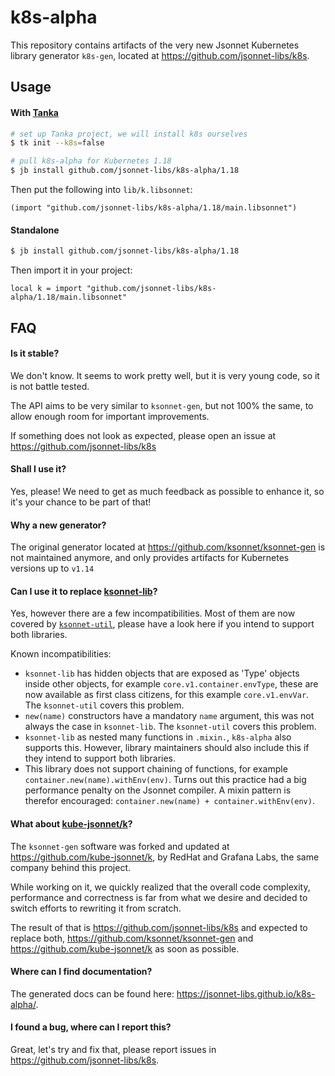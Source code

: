 # k8s-alpha

This repository contains artifacts of the very new Jsonnet Kubernetes library
generator `k8s-gen`, located at https://github.com/jsonnet-libs/k8s.

## Usage

#### With [Tanka](https://tanka.dev)

```bash
# set up Tanka project, we will install k8s ourselves
$ tk init --k8s=false

# pull k8s-alpha for Kubernetes 1.18
$ jb install github.com/jsonnet-libs/k8s-alpha/1.18
```

Then put the following into `lib/k.libsonnet`:

```jsonnet
(import "github.com/jsonnet-libs/k8s-alpha/1.18/main.libsonnet")

```

#### Standalone

```bash
$ jb install github.com/jsonnet-libs/k8s-alpha/1.18
```

Then import it in your project:

```jsonnet
local k = import "github.com/jsonnet-libs/k8s-alpha/1.18/main.libsonnet"
```

## FAQ

#### Is it stable?

We don't know. It seems to work pretty well, but it is very young code, so it is
not battle tested.

The API aims to be very similar to `ksonnet-gen`, but not 100% the same, to
allow enough room for important improvements.

If something does not look as expected, please open an issue at
https://github.com/jsonnet-libs/k8s

#### Shall I use it?

Yes, please! We need to get as much feedback as possible to enhance it, so it's
your chance to be part of that!

#### Why a new generator?

The original generator located at https://github.com/ksonnet/ksonnet-gen is not
maintained anymore, and only provides artifacts for Kubernetes versions up to
`v1.14`

#### Can I use it to replace [ksonnet-lib](https://github.com/ksonnet/ksonnet-lib)?

Yes, however there are a few incompatibilities. Most of them are now covered by
[`ksonnet-util`](https://github.com/grafana/jsonnet-libs/blob/master/ksonnet-util/),
please have a look here if you intend to support both libraries.

Known incompatibilities:

* `ksonnet-lib` has hidden objects that are exposed as 'Type' objects inside
    other objects, for example `core.v1.container.envType`, these are now
    available as first class citizens, for this example `core.v1.envVar`. The
    `ksonnet-util` covers this problem.
* `new(name)` constructors have a mandatory `name` argument, this was not always
    the case in `ksonnet-lib`. The `ksonnet-util` covers this problem.
* `ksonnet-lib` as nested many functions in `.mixin.`, `k8s-alpha` also supports
    this. However, library maintainers should also include this if they intend
    to support both libraries.
* This library does not support chaining of functions, for example
    `container.new(name).withEnv(env)`. Turns out this practice had a big
    performance penalty on the Jsonnet compiler. A mixin pattern is therefor
    encouraged: `container.new(name) + container.withEnv(env)`.

#### What about [kube-jsonnet/k](https://github.com/kube-jsonnet/k)?

The `ksonnet-gen` software was forked and updated at
https://github.com/kube-jsonnet/k, by RedHat and Grafana Labs, the same company
behind this project.

While working on it, we quickly realized that the overall code complexity,
performance and correctness is far from what we desire and decided to switch
efforts to rewriting it from scratch.

The result of that is https://github.com/jsonnet-libs/k8s and expected to
replace both, https://github.com/ksonnet/ksonnet-gen and
https://github.com/kube-jsonnet/k as soon as possible.

#### Where can I find documentation?

The generated docs can be found here: https://jsonnet-libs.github.io/k8s-alpha/.

#### I found a bug, where can I report this?

Great, let's try and fix that, please report issues in https://github.com/jsonnet-libs/k8s.
